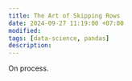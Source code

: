 ```yaml
---
title: The Art of Skipping Rows
date: 2024-09-27 11:19:00 +07:00
modified: 
tags: [data-science, pandas]
description: 
---
```


On process.